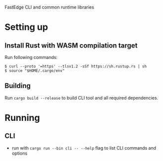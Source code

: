 FastEdge CLI and common runtime libraries

# Setting up

## Install Rust with WASM compilation target

Run following commands:

```
$ curl --proto '=https' --tlsv1.2 -sSf https://sh.rustup.rs | sh
$ source "$HOME/.cargo/env"
```

## Building

Run `cargo build --release` to build CLI tool and all required dependencies.

# Running

## CLI
* run with `cargo run --bin cli -- --help` flag to list CLI commands and options
